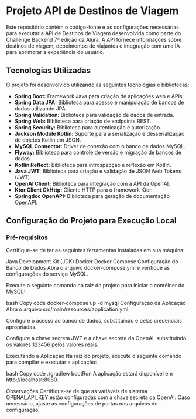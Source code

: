 # Projeto API de Destinos de Viagem
Este repositório contém o código-fonte e as configurações necessárias para executar a API de Destinos de Viagem desenvolvida como parte do Challenge Backend 7ª edição da Alura.
A API fornece informações sobre destinos de viagem, depoimentos de viajantes e integração com uma IA para aprimorar a experiência do usuário.

## Tecnologias Utilizadas
O projeto foi desenvolvido utilizando as seguintes tecnologias e bibliotecas:

* **Spring Boot:** Framework Java para criação de aplicações web e APIs.
* **Spring Data JPA:** Biblioteca para acesso e manipulação de bancos de dados utilizando JPA.
* **Spring Validation:** Biblioteca para validação de dados de entrada.
* **Spring Web:** Biblioteca para criação de endpoints REST.
* **Spring Security:** Biblioteca para autenticação e autorização.
* **Jackson Module Kotlin:** Suporte para a serialização e desserialização de objetos Kotlin em JSON.
* **MySQL Connector:** Driver de conexão com o banco de dados MySQL.
* **Flyway:** Biblioteca para controle de versão e migração de bancos de dados.
* **Kotlin Reflect:** Biblioteca para introspecção e reflexão em Kotlin.
* **Java JWT:** Biblioteca para criação e validação de JSON Web Tokens (JWT).
* **OpenAI Client:** Biblioteca para integração com a API da OpenAI.
* **Ktor Client OkHttp:** Cliente HTTP para o framework Ktor.
* **Springdoc OpenAPI:** Biblioteca para geração de documentação OpenAPI.


## Configuração do Projeto para Execução Local
### Pré-requisitos
Certifique-se de ter as seguintes ferramentas instaladas em sua máquina:

Java Development Kit (JDK)
Docker
Docker Compose
Configuração do Banco de Dados
Abra o arquivo docker-compose.yml e verifique as configurações do serviço MySQL.

Execute o seguinte comando na raiz do projeto para iniciar o contêiner do MySQL:

bash
Copy code
docker-compose up -d mysql
Configuração da Aplicação
Abra o arquivo src/main/resources/application.yml.

Configure o acesso ao banco de dados, substituindo <username> e <password> pelas credenciais apropriadas.

Configure a chave secreta JWT e a chave secreta da OpenAI, substituindo os valores 123456 pelos valores reais.

Executando a Aplicação
Na raiz do projeto, execute o seguinte comando para compilar e executar a aplicação:

bash
Copy code
./gradlew bootRun
A aplicação estará disponível em http://localhost:8080.

Observações
Certifique-se de que as variáveis de sistema OPENAI_API_KEY estão configuradas com a chave secreta da OpenAI.
Caso necessário, ajuste as configurações de portas nos arquivos de configuração.
